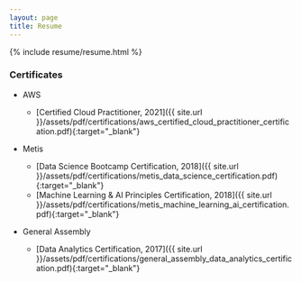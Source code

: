 ```yaml
---
layout: page
title: Resume
---
```


{% include resume/resume.html %}

### Certificates ##

* AWS
  * [Certified Cloud Practitioner, 2021]({{ site.url }}/assets/pdf/certifications/aws_certified_cloud_practitioner_certification.pdf){:target="_blank"}

* Metis
  * [Data Science Bootcamp Certification, 2018]({{ site.url }}/assets/pdf/certifications/metis_data_science_certification.pdf){:target="_blank"}
  * [Machine Learning & AI Principles Certification, 2018]({{ site.url }}/assets/pdf/certifications/metis_machine_learning_ai_certification.pdf){:target="_blank"}

* General Assembly
  * [Data Analytics Certification, 2017]({{ site.url }}/assets/pdf/certifications/general_assembly_data_analytics_certification.pdf){:target="_blank"}
